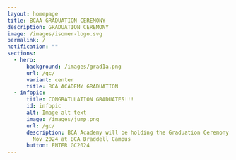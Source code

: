 ```yaml
---
layout: homepage
title: BCAA GRADUATION CEREMONY
description: GRADUATION CEREMONY
image: /images/isomer-logo.svg
permalink: /
notification: ""
sections:
  - hero:
      background: /images/grad1a.png
      url: /gc/
      variant: center
      title: BCA ACADEMY GRADUATION
  - infopic:
      title: CONGRATULATION GRADUATES!!!
      id: infopic
      alt: Image alt text
      image: /images/jump.png
      url: /gc/
      description: BCA Academy will be holding the Graduation Ceremony on Monday 18
        Nov 2024 at BCA Braddell Campus
      button: ENTER GC2024
---
```

